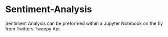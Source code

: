 # Sentiment-Analysis

Sentiment Analysis can be preformed within a Jupyter Notebook on the fly from Twitters Tweepy Api.
